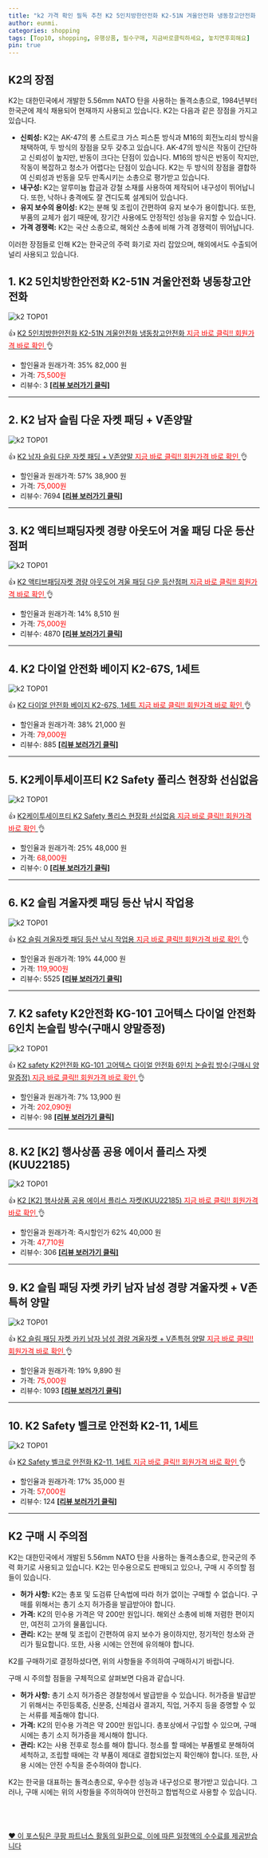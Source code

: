 ```yaml
---
title: "k2 가격 확인 필독 추천 K2 5인치방한안전화 K2-51N 겨울안전화 냉동창고안전화 비교 장점 구매가이드"
author: eunmi.
categories: shopping
tags: [Top10, shopping, 유행상품, 필수구매, 지금바로클릭하세요, 놓치면후회해요]
pin: true
---
```

## K2의 장점

K2는 대한민국에서 개발한 5.56mm NATO 탄을 사용하는 돌격소총으로, 1984년부터 한국군에 제식 채용되어 현재까지 사용되고 있습니다. K2는 다음과 같은 장점을 가지고 있습니다.

* **신뢰성:** K2는 AK-47의 롱 스트로크 가스 피스톤 방식과 M16의 회전노리쇠 방식을 채택하여, 두 방식의 장점을 모두 갖추고 있습니다. AK-47의 방식은 작동이 간단하고 신뢰성이 높지만, 반동이 크다는 단점이 있습니다. M16의 방식은 반동이 작지만, 작동이 복잡하고 청소가 어렵다는 단점이 있습니다. K2는 두 방식의 장점을 결합하여 신뢰성과 반동을 모두 만족시키는 소총으로 평가받고 있습니다.
* **내구성:** K2는 알루미늄 합금과 강철 소재를 사용하여 제작되어 내구성이 뛰어납니다. 또한, 낙하나 충격에도 잘 견디도록 설계되어 있습니다.
* **유지 보수의 용이성:** K2는 분해 및 조립이 간편하여 유지 보수가 용이합니다. 또한, 부품의 교체가 쉽기 때문에, 장기간 사용에도 안정적인 성능을 유지할 수 있습니다.
* **가격 경쟁력:** K2는 국산 소총으로, 해외산 소총에 비해 가격 경쟁력이 뛰어납니다.

이러한 장점들로 인해 K2는 한국군의 주력 화기로 자리 잡았으며, 해외에서도 수출되어 널리 사용되고 있습니다.

   

## 1. K2 5인치방한안전화 K2-51N 겨울안전화 냉동창고안전화

![k2 TOP01](https://thumbnail6.coupangcdn.com/thumbnails/remote/230x230ex/image/vendor_inventory/1764/6e340eb061cf732475ea4ae0c8f1b15ab545664bda6b7d5bc1c1c0f5902f.png)


👍 [K2 5인치방한안전화 K2-51N 겨울안전화 냉동창고안전화 <font color=red> 지금 바로 클릭!! 회원가격 바로 확인 </font> ](https://link.coupang.com/re/AFFSDP?lptag=AF3617701&subid=GithubCoopas&pageKey=7674700505&traceid=V0-153&itemId=20483123110&vendorItemId=84318411819) 👌 


- 할인율과 원래가격: 35%  82,000   원
- 가격: <span style='color:red'>75,500원</span>
- 리뷰수: 3  [**[리뷰 보러가기 클릭]**](https://link.coupang.com/re/AFFSDP?lptag=AF3617701&subid=GithubCoopas&pageKey=7674700505&traceid=V0-153&itemId=20483123110&vendorItemId=84318411819)

---


   

## 2. K2 남자 슬림 다운 자켓 패딩 + V존양말

![k2 TOP01](https://thumbnail8.coupangcdn.com/thumbnails/remote/230x230ex/image/vendor_inventory/5108/f5b99ffab2e8de87e9ec14fb6770695e7c2eb283ad668d71ac9fa0f9ef3e.jpg)


👍 [K2 남자 슬림 다운 자켓 패딩 + V존양말 <font color=red> 지금 바로 클릭!! 회원가격 바로 확인 </font> ](https://link.coupang.com/re/AFFSDP?lptag=AF3617701&subid=GithubCoopas&pageKey=6140718171&traceid=V0-153&itemId=11777234418&vendorItemId=79050891029) 👌 


- 할인율과 원래가격: 57%  38,900   원
- 가격: <span style='color:red'>75,000원</span>
- 리뷰수: 7694  [**[리뷰 보러가기 클릭]**](https://link.coupang.com/re/AFFSDP?lptag=AF3617701&subid=GithubCoopas&pageKey=6140718171&traceid=V0-153&itemId=11777234418&vendorItemId=79050891029)

---


   

## 3. K2 액티브패딩자켓 경량 아웃도어 겨울 패딩 다운 등산점퍼

![k2 TOP01](https://thumbnail8.coupangcdn.com/thumbnails/remote/230x230ex/image/vendor_inventory/9c43/af164b0f13857d7eed11a506188ba17975c76dc12de5c82be1c1c7ecee08.jpg)


👍 [K2 액티브패딩자켓 경량 아웃도어 겨울 패딩 다운 등산점퍼 <font color=red> 지금 바로 클릭!! 회원가격 바로 확인 </font> ](https://link.coupang.com/re/AFFSDP?lptag=AF3617701&subid=GithubCoopas&pageKey=7674591237&traceid=V0-153&itemId=20482523641&vendorItemId=87561488889) 👌 


- 할인율과 원래가격: 14%  8,510   원
- 가격: <span style='color:red'>75,000원</span>
- 리뷰수: 4870  [**[리뷰 보러가기 클릭]**](https://link.coupang.com/re/AFFSDP?lptag=AF3617701&subid=GithubCoopas&pageKey=7674591237&traceid=V0-153&itemId=20482523641&vendorItemId=87561488889)

---


   

## 4. K2 다이얼 안전화 베이지 K2-67S, 1세트

![k2 TOP01](https://thumbnail6.coupangcdn.com/thumbnails/remote/230x230ex/image/retail/images/2023/03/10/15/2/c26217bf-5fc5-4591-9b7a-db48b4ca1b95.jpg)


👍 [K2 다이얼 안전화 베이지 K2-67S, 1세트 <font color=red> 지금 바로 클릭!! 회원가격 바로 확인 </font> ](https://link.coupang.com/re/AFFSDP?lptag=AF3617701&subid=GithubCoopas&pageKey=7188479078&traceid=V0-153&itemId=18144221260&vendorItemId=85294616352) 👌 


- 할인율과 원래가격: 38%  21,000   원
- 가격: <span style='color:red'>79,000원</span>
- 리뷰수: 885  [**[리뷰 보러가기 클릭]**](https://link.coupang.com/re/AFFSDP?lptag=AF3617701&subid=GithubCoopas&pageKey=7188479078&traceid=V0-153&itemId=18144221260&vendorItemId=85294616352)

---


   

## 5. K2케이투세이프티 K2 Safety 폴리스 현장화 선심없음

![k2 TOP01](https://thumbnail10.coupangcdn.com/thumbnails/remote/230x230ex/image/vendor_inventory/images/2016/07/27/13/7/47774e86-c529-4cc9-a327-9ef42223db32.jpg)


👍 [K2케이투세이프티 K2 Safety 폴리스 현장화 선심없음 <font color=red> 지금 바로 클릭!! 회원가격 바로 확인 </font> ](https://link.coupang.com/re/AFFSDP?lptag=AF3617701&subid=GithubCoopas&pageKey=5729284&traceid=V0-153&itemId=25904136&vendorItemId=3038271038) 👌 


- 할인율과 원래가격: 25%  48,000   원
- 가격: <span style='color:red'>68,000원</span>
- 리뷰수: 0  [**[리뷰 보러가기 클릭]**](https://link.coupang.com/re/AFFSDP?lptag=AF3617701&subid=GithubCoopas&pageKey=5729284&traceid=V0-153&itemId=25904136&vendorItemId=3038271038)

---


   

## 6. K2 슬림 겨울자켓 패딩 등산 낚시 작업용

![k2 TOP01](https://thumbnail9.coupangcdn.com/thumbnails/remote/230x230ex/image/vendor_inventory/5ea6/1533b5bbf92b552e5b87ffcd431a39387426d1bfce2dd0e5342e71eff523.jpg)


👍 [K2 슬림 겨울자켓 패딩 등산 낚시 작업용 <font color=red> 지금 바로 클릭!! 회원가격 바로 확인 </font> ](https://link.coupang.com/re/AFFSDP?lptag=AF3617701&subid=GithubCoopas&pageKey=7698937492&traceid=V0-153&itemId=20607801296&vendorItemId=87682364705) 👌 


- 할인율과 원래가격: 19%  44,000   원
- 가격: <span style='color:red'>119,900원</span>
- 리뷰수: 5525  [**[리뷰 보러가기 클릭]**](https://link.coupang.com/re/AFFSDP?lptag=AF3617701&subid=GithubCoopas&pageKey=7698937492&traceid=V0-153&itemId=20607801296&vendorItemId=87682364705)

---


   

## 7. K2 safety K2안전화 KG-101 고어텍스 다이얼 안전화 6인치 논슬립 방수(구매시 양말증정)

![k2 TOP01](https://thumbnail7.coupangcdn.com/thumbnails/remote/230x230ex/image/vendor_inventory/3b35/79670c66c118affeae7217bf2597c5739af5e399f318526b0c45c573378a.jpg)


👍 [K2 safety K2안전화 KG-101 고어텍스 다이얼 안전화 6인치 논슬립 방수(구매시 양말증정) <font color=red> 지금 바로 클릭!! 회원가격 바로 확인 </font> ](https://link.coupang.com/re/AFFSDP?lptag=AF3617701&subid=GithubCoopas&pageKey=5882463755&traceid=V0-153&itemId=10321878449&vendorItemId=76564609629) 👌 


- 할인율과 원래가격: 7%  13,900   원
- 가격: <span style='color:red'>202,090원</span>
- 리뷰수: 98  [**[리뷰 보러가기 클릭]**](https://link.coupang.com/re/AFFSDP?lptag=AF3617701&subid=GithubCoopas&pageKey=5882463755&traceid=V0-153&itemId=10321878449&vendorItemId=76564609629)

---


   

## 8. K2 [K2] 행사상품 공용 에이서 플리스 자켓(KUU22185)

![k2 TOP01](https://thumbnail9.coupangcdn.com/thumbnails/remote/230x230ex/image/vendor_inventory/8fe0/bb1106ef66e22dd2d74f9db18dacc52849464d80e0ecadbc3e73ef4d071e.jpg)


👍 [K2 [K2] 행사상품 공용 에이서 플리스 자켓(KUU22185) <font color=red> 지금 바로 클릭!! 회원가격 바로 확인 </font> ](https://link.coupang.com/re/AFFSDP?lptag=AF3617701&subid=GithubCoopas&pageKey=7525942747&traceid=V0-153&itemId=19749003882&vendorItemId=86852537584) 👌 


- 할인율과 원래가격: 즉시할인가 62%  40,000   원
- 가격: <span style='color:red'>47,710원</span>
- 리뷰수: 306  [**[리뷰 보러가기 클릭]**](https://link.coupang.com/re/AFFSDP?lptag=AF3617701&subid=GithubCoopas&pageKey=7525942747&traceid=V0-153&itemId=19749003882&vendorItemId=86852537584)

---


   

## 9. K2 슬림 패딩 자켓 카키 남자 남성 경량 겨울자켓 + V존특허 양말

![k2 TOP01](https://thumbnail9.coupangcdn.com/thumbnails/remote/230x230ex/image/vendor_inventory/7df9/692e5456e7acd88cff5c401984be59844c5638557059729875d55b6dcce2.jpg)


👍 [K2 슬림 패딩 자켓 카키 남자 남성 경량 겨울자켓 + V존특허 양말 <font color=red> 지금 바로 클릭!! 회원가격 바로 확인 </font> ](https://link.coupang.com/re/AFFSDP?lptag=AF3617701&subid=GithubCoopas&pageKey=6842591868&traceid=V0-153&itemId=16275583375&vendorItemId=83468263071) 👌 


- 할인율과 원래가격: 19%  9,890   원
- 가격: <span style='color:red'>75,000원</span>
- 리뷰수: 1093  [**[리뷰 보러가기 클릭]**](https://link.coupang.com/re/AFFSDP?lptag=AF3617701&subid=GithubCoopas&pageKey=6842591868&traceid=V0-153&itemId=16275583375&vendorItemId=83468263071)

---


   

## 10. K2 Safety 벨크로 안전화 K2-11, 1세트

![k2 TOP01](https://thumbnail7.coupangcdn.com/thumbnails/remote/230x230ex/image/vendor_inventory/d49d/7c1ed01639d3ccb5e37435177315832c183789a6c611d20639bb4fd7dcba.png)


👍 [K2 Safety 벨크로 안전화 K2-11, 1세트 <font color=red> 지금 바로 클릭!! 회원가격 바로 확인 </font> ](https://link.coupang.com/re/AFFSDP?lptag=AF3617701&subid=GithubCoopas&pageKey=67527660&traceid=V0-153&itemId=225825828&vendorItemId=85530057188) 👌 


- 할인율과 원래가격: 17%  35,000   원
- 가격: <span style='color:red'>57,000원</span>
- 리뷰수: 124  [**[리뷰 보러가기 클릭]**](https://link.coupang.com/re/AFFSDP?lptag=AF3617701&subid=GithubCoopas&pageKey=67527660&traceid=V0-153&itemId=225825828&vendorItemId=85530057188)

---
## K2 구매 시 주의점

K2는 대한민국에서 개발된 5.56mm NATO 탄을 사용하는 돌격소총으로, 한국군의 주력 화기로 사용되고 있습니다. K2는 민수용으로도 판매되고 있으나, 구매 시 주의할 점들이 있습니다.

* **허가 사항:** K2는 총포 및 도검류 단속법에 따라 허가 없이는 구매할 수 없습니다. 구매를 위해서는 총기 소지 허가증을 발급받아야 합니다.
* **가격:** K2의 민수용 가격은 약 200만 원입니다. 해외산 소총에 비해 저렴한 편이지만, 여전히 고가의 물품입니다.
* **관리:** K2는 분해 및 조립이 간편하여 유지 보수가 용이하지만, 정기적인 청소와 관리가 필요합니다. 또한, 사용 시에는 안전에 유의해야 합니다.

K2를 구매하기로 결정하셨다면, 위의 사항들을 주의하여 구매하시기 바랍니다.

구매 시 주의할 점들을 구체적으로 살펴보면 다음과 같습니다.

* **허가 사항:** 총기 소지 허가증은 경찰청에서 발급받을 수 있습니다. 허가증을 발급받기 위해서는 주민등록증, 신분증, 신체검사 결과지, 직업, 거주지 등을 증명할 수 있는 서류를 제출해야 합니다.
* **가격:** K2의 민수용 가격은 약 200만 원입니다. 총포상에서 구입할 수 있으며, 구매 시에는 총기 소지 허가증을 제시해야 합니다.
* **관리:** K2는 사용 전후로 청소를 해야 합니다. 청소를 할 때에는 부품별로 분해하여 세척하고, 조립할 때에는 각 부품이 제대로 결합되었는지 확인해야 합니다. 또한, 사용 시에는 안전 수칙을 준수하여야 합니다.

K2는 한국을 대표하는 돌격소총으로, 우수한 성능과 내구성으로 평가받고 있습니다. 그러나, 구매 시에는 위의 사항들을 주의하여야 안전하고 합법적으로 사용할 수 있습니다.<br><br><br><br><br> [ ❤  이 포스팅은 쿠팡 파트너스 활동의 일환으로, 이에 따른 일정액의 수수료를 제공받습니다](https://link.coupang.com/a/bcEFyh)